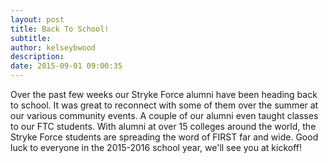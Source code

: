 ```yaml
---
layout: post
title: Back To School!
subtitle:
author: kelseybwood
description:
date: 2015-09-01 09:00:35
---
```


Over the past few weeks our Stryke Force alumni have been heading back to school. It was great to reconnect with some of them over the summer at our various community events. A couple of our alumni even taught classes to our FTC students. With alumni at over 15 colleges around the world, the Stryke Force students are spreading the word of FIRST far and wide. Good luck to everyone in the 2015-2016 school year, we'll see you at kickoff!
